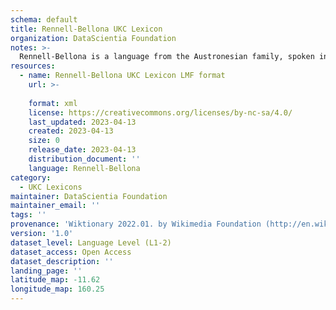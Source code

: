 ```yaml
---
schema: default
title: Rennell-Bellona UKC Lexicon
organization: DataScientia Foundation
notes: >-
  Rennell-Bellona is a language from the Austronesian family, spoken in Oceania. The UKC Lexicon of Rennell-Bellona is represented as a lexico-semantic network. It consists of words, word senses, synsets, as well as sense-level and synset-level relationships.
resources:
  - name: Rennell-Bellona UKC Lexicon LMF format
    url: >-
      
    format: xml
    license: https://creativecommons.org/licenses/by-nc-sa/4.0/
    last_updated: 2023-04-13
    created: 2023-04-13
    size: 0
    release_date: 2023-04-13
    distribution_document: ''
    language: Rennell-Bellona
category:
  - UKC Lexicons
maintainer: DataScientia Foundation
maintainer_email: ''
tags: ''
provenance: 'Wiktionary 2022.01. by Wikimedia Foundation (http://en.wiktionary.org); Princeton WordNet 2.1 by Princeton University (https://wordnet.princeton.edu)'
version: '1.0'
dataset_level: Language Level (L1-2)
dataset_access: Open Access
dataset_description: ''
landing_page: ''
latitude_map: -11.62
longitude_map: 160.25
---
```

